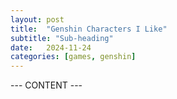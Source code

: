 ```yaml
---
layout: post
title:  "Genshin Characters I Like"
subtitle: "Sub-heading"
date:   2024-11-24
categories: [games, genshin]
---
```


--- CONTENT ---